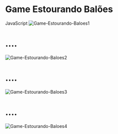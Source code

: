 # Game Estourando Balões
JavaScript
![Game-Estourando-Baloes1](https://user-images.githubusercontent.com/49602892/64087080-d567d280-cd11-11e9-918c-b541be02fff1.png)

# ....

![Game-Estourando-Baloes2](https://user-images.githubusercontent.com/49602892/64087162-37c0d300-cd12-11e9-8b70-9469fcf81078.png)

# ....

![Game-Estourando-Baloes3](https://user-images.githubusercontent.com/49602892/64087172-48714900-cd12-11e9-83ac-4b3393aa55b8.png)

# ....

![Game-Estourando-Baloes4](https://user-images.githubusercontent.com/49602892/64087186-5921bf00-cd12-11e9-9300-334eafee4b88.png)

